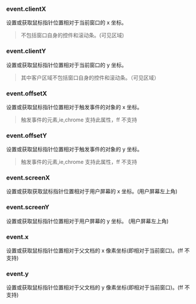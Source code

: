 ### event.clientX

设置或获取鼠标指针位置相对于当前窗口的 x 坐标。

> 不包括窗口自身的控件和滚动条。(可见区域)

### event.clientY

设置或获取鼠标指针位置相对于当前窗口的 y 坐标。

> 其中客户区域不包括窗口自身的控件和滚动条。（可见区域）

### event.offsetX

设置或获取鼠标指针位置相对于触发事件的对象的 x 坐标。

> 触发事件的元素,ie,chrome 支持此属性，ff 不支持

### event.offsetY

设置或获取鼠标指针位置相对于触发事件的对象的 y 坐标。

> 触发事件的元素,ie,chrome 支持此属性，ff 不支持

### event.screenX

设置或获取获取鼠标指针位置相对于用户屏幕的 x 坐标。(用户屏幕左上角)

### event.screenY

设置或获取鼠标指针位置相对于用户屏幕的 y 坐标。 (用户屏幕左上角)

### event.x

设置或获取鼠标指针位置相对于父文档的 x 像素坐标(即相对于当前窗口)。(ff 不支持)

### event.y

设置或获取鼠标指针位置相对于父文档的 y 像素坐标(即相对于当前窗口)。(ff 不支持)
